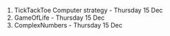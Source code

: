 1. TickTackToe Computer strategy - Thursday 15 Dec
2. GameOfLife - Thursday 15 Dec
3. ComplexNumbers - Thursday 15 Dec